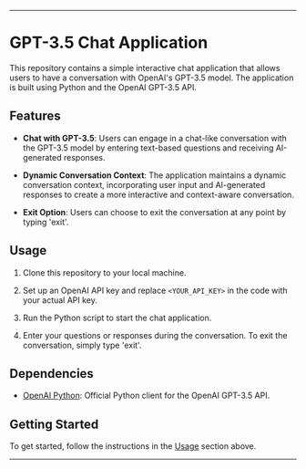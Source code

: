 
---

# GPT-3.5 Chat Application

This repository contains a simple interactive chat application that allows users to have a conversation with OpenAI's GPT-3.5 model. The application is built using Python and the OpenAI GPT-3.5 API.

## Features

- **Chat with GPT-3.5**: Users can engage in a chat-like conversation with the GPT-3.5 model by entering text-based questions and receiving AI-generated responses.

- **Dynamic Conversation Context**: The application maintains a dynamic conversation context, incorporating user input and AI-generated responses to create a more interactive and context-aware conversation.

- **Exit Option**: Users can choose to exit the conversation at any point by typing 'exit'.

## Usage

1. Clone this repository to your local machine.

2. Set up an OpenAI API key and replace `<YOUR_API_KEY>` in the code with your actual API key.

3. Run the Python script to start the chat application.

4. Enter your questions or responses during the conversation. To exit the conversation, simply type 'exit'.

## Dependencies

- [OpenAI Python](https://github.com/openai/openai-python): Official Python client for the OpenAI GPT-3.5 API.

## Getting Started

To get started, follow the instructions in the [Usage](#usage) section above.

---
